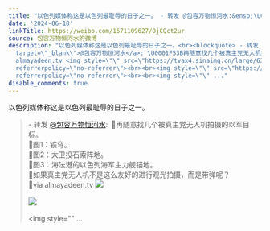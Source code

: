 ```yaml
---
title: "以色列媒体称这是以色列最耻辱的日子之一。 - 转发 @包容万物恒河水:&ensp;\U0001F53B再随意找几个被真主党无人机拍摄的以军目标。\U0001F539图1：铁穹。\U0001F539图2：大卫投石索..."
date: '2024-06-18'
linkTitle: https://weibo.com/1671109627/OjCQct2ur
source: 包容万物恒河水的微博
description: "以色列媒体称这是以色列最耻辱的日子之一。<br><blockquote> - 转发 <a href=\"https://weibo.com/1671109627\"
  target=\"_blank\">@包容万物恒河水</a>: \U0001F53B再随意找几个被真主党无人机拍摄的以军目标。<br>\U0001F539图1：铁穹。<br>\U0001F539图2：大卫投石索阵地。<br>\U0001F539图3：海法港的以色列海军主力舰锚地。<br>\U0001F53B如果真主党无人机不是这么友好的进行观光拍摄，而是带弹呢？<br>\U0001F53Bvia
  almayadeen.tv <img style=\"\" src=\"https://tvax4.sinaimg.cn/large/639b1bfbly1hqtydr6h5tj21kw0r54qp.jpg\"
  referrerpolicy=\"no-referrer\"><br><br><img style=\"\" src=\"https://tvax2.sinaimg.cn/large/639b1bfbly1hqtyeq9oznj21kw0s34q4.jpg\"
  referrerpolicy=\"no-referrer\"><br><br><img style=\"\" ..."
disable_comments: true
---
```

以色列媒体称这是以色列最耻辱的日子之一。<br><blockquote> - 转发 <a href="https://weibo.com/1671109627" target="_blank">@包容万物恒河水</a>: 🔻再随意找几个被真主党无人机拍摄的以军目标。<br>🔹图1：铁穹。<br>🔹图2：大卫投石索阵地。<br>🔹图3：海法港的以色列海军主力舰锚地。<br>🔻如果真主党无人机不是这么友好的进行观光拍摄，而是带弹呢？<br>🔻via almayadeen.tv <img style="" src="https://tvax4.sinaimg.cn/large/639b1bfbly1hqtydr6h5tj21kw0r54qp.jpg" referrerpolicy="no-referrer"><br><br><img style="" src="https://tvax2.sinaimg.cn/large/639b1bfbly1hqtyeq9oznj21kw0s34q4.jpg" referrerpolicy="no-referrer"><br><br><img style="" ...